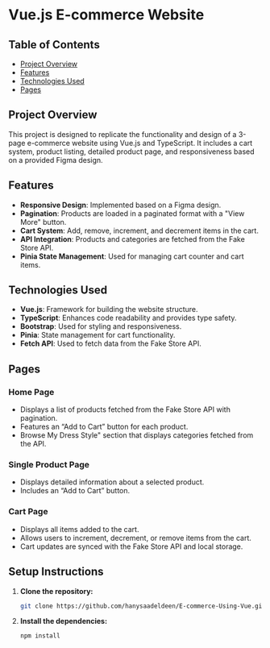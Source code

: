 # Vue.js E-commerce Website

## Table of Contents
- [Project Overview](#project-overview)
- [Features](#features)
- [Technologies Used](#technologies-used)
- [Pages](#pages)


## Project Overview

This project is designed to replicate the functionality and design of a 3-page e-commerce website using Vue.js and TypeScript. It includes a cart system, product listing, detailed product page, and responsiveness based on a provided Figma design.

## Features

- **Responsive Design**: Implemented based on a Figma design.
- **Pagination**: Products are loaded in a paginated format with a "View More" button.
- **Cart System**: Add, remove, increment, and decrement items in the cart.
- **API Integration**: Products and categories are fetched from the Fake Store API.
- **Pinia State Management**: Used for managing cart counter and cart items.

## Technologies Used

- **Vue.js**: Framework for building the website structure.
- **TypeScript**: Enhances code readability and provides type safety.
- **Bootstrap**: Used for styling and responsiveness.
- **Pinia**: State management for cart functionality.
- **Fetch API**: Used to fetch data from the Fake Store API.

## Pages

### Home Page
- Displays a list of products fetched from the Fake Store API with pagination.
- Features an “Add to Cart” button for each product.
- Browse My Dress Style" section that displays categories fetched from the API.

### Single Product Page
- Displays detailed information about a selected product.
- Includes an “Add to Cart” button.

### Cart Page
- Displays all items added to the cart.
- Allows users to increment, decrement, or remove items from the cart.
- Cart updates are synced with the Fake Store API and local storage.

## Setup Instructions
1. **Clone the repository:**
    ```bash
    git clone https://github.com/hanysaadeldeen/E-commerce-Using-Vue.git
    ```

2. **Install the dependencies:**
    ```bash
    npm install
    ```
